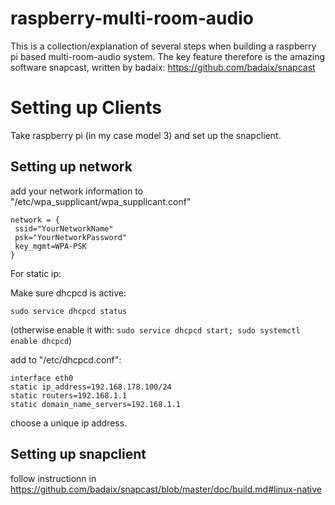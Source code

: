 # raspberry-multi-room-audio

This is a collection/explanation of several steps when building a raspberry pi based multi-room-audio system.
The key feature therefore is the amazing software snapcast, written by badaix: https://github.com/badaix/snapcast

# Setting up Clients

Take raspberry pi (in my case model 3) and set up the snapclient.

## Setting up network
add your network information to "/etc/wpa_supplicant/wpa_supplicant.conf"
````
network = {
 ssid="YourNetworkName"
 psk="YourNetworkPassword"
 key_mgmt=WPA-PSK
}
````
For static ip:

Make sure dhcpcd is active:
````
sudo service dhcpcd status
````
(otherwise enable it with:
`sudo service dhcpcd start;
sudo systemctl enable dhcpcd`)

add to "/etc/dhcpcd.conf":
````
interface eth0
static ip_address=192.168.178.100/24
static routers=192.168.1.1
static domain_name_servers=192.168.1.1
````
choose a unique ip address.

## Setting up snapclient

follow instructionn in https://github.com/badaix/snapcast/blob/master/doc/build.md#linux-native
